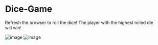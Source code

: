 # Dice-Game
 Refresh the browser to roll the dice! The player with the highest rolled die will win!

![image](https://user-images.githubusercontent.com/38481385/124365317-c2273600-dc0c-11eb-9665-8950ba892e54.png)
![image](https://user-images.githubusercontent.com/38481385/124365318-c4899000-dc0c-11eb-825e-dcc2d4f50bc0.png)

